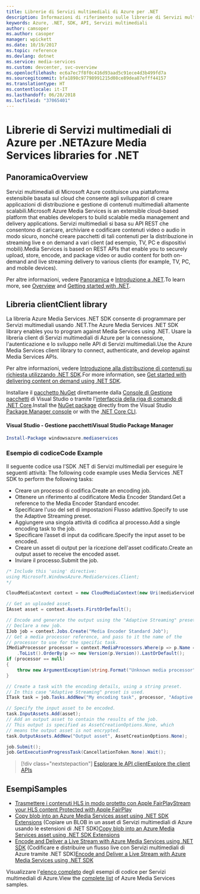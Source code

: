 ```yaml
---
title: Librerie di Servizi multimediali di Azure per .NET
description: Informazioni di riferimento sulle librerie di Servizi multimediali di Azure per .NET
keywords: Azure, .NET, SDK, API, Servizi multimediali
author: camsoper
ms.author: casoper
manager: wpickett
ms.date: 10/19/2017
ms.topic: reference
ms.devlang: dotnet
ms.service: media-services
ms.custom: devcenter, svc-overview
ms.openlocfilehash: ec6a7ec7f8f0c416d93aad5c91ece4d3b499fd7a
ms.sourcegitcommit: bfa1898c97798991215d08ce89dea87efff44157
ms.translationtype: HT
ms.contentlocale: it-IT
ms.lasthandoff: 06/28/2018
ms.locfileid: "37065401"
---
```

# <a name="azure-media-services-libraries-for-net"></a><span data-ttu-id="d2dc1-104">Librerie di Servizi multimediali di Azure per .NET</span><span class="sxs-lookup"><span data-stu-id="d2dc1-104">Azure Media Services libraries for .NET</span></span>

## <a name="overview"></a><span data-ttu-id="d2dc1-105">Panoramica</span><span class="sxs-lookup"><span data-stu-id="d2dc1-105">Overview</span></span>

<span data-ttu-id="d2dc1-106">Servizi multimediali di Microsoft Azure costituisce una piattaforma estensibile basata sul cloud che consente agli sviluppatori di creare applicazioni di distribuzione e gestione di contenuti multimediali altamente scalabili.</span><span class="sxs-lookup"><span data-stu-id="d2dc1-106">Microsoft Azure Media Services is an extensible cloud-based platform that enables developers to build scalable media management and delivery applications.</span></span> <span data-ttu-id="d2dc1-107">Servizi multimediali si basa su API REST che consentono di caricare, archiviare e codificare contenuti video o audio in modo sicuro, nonché creare pacchetti di tali contenuti per la distribuzione in streaming live e on demand a vari client (ad esempio, TV, PC e dispositivi mobili).</span><span class="sxs-lookup"><span data-stu-id="d2dc1-107">Media Services is based on REST APIs that enable you to securely upload, store, encode, and package video or audio content for both on-demand and live streaming delivery to various clients (for example, TV, PC, and mobile devices).</span></span> 

<span data-ttu-id="d2dc1-108">Per altre informazioni, vedere [Panoramica](/azure/media-services/media-services-overview) e [Introduzione a .NET](/azure/media-services/media-services-dotnet-how-to-use).</span><span class="sxs-lookup"><span data-stu-id="d2dc1-108">To learn more, see [Overview](/azure/media-services/media-services-overview) and [Getting started with .NET](/azure/media-services/media-services-dotnet-how-to-use).</span></span> 

## <a name="client-library"></a><span data-ttu-id="d2dc1-109">Libreria client</span><span class="sxs-lookup"><span data-stu-id="d2dc1-109">Client library</span></span>

<span data-ttu-id="d2dc1-110">La libreria Azure Media Services .NET SDK consente di programmare per Servizi multimediali usando .NET.</span><span class="sxs-lookup"><span data-stu-id="d2dc1-110">The Azure Media Services .NET SDK library enables you to program against Media Services using .NET.</span></span> <span data-ttu-id="d2dc1-111">Usare la libreria client di Servizi multimediali di Azure per la connessione, l'autenticazione e lo sviluppo nelle API di Servizi multimediali.</span><span class="sxs-lookup"><span data-stu-id="d2dc1-111">Use the Azure Media Services client library to connect, authenticate, and develop against Media Services APIs.</span></span>  

<span data-ttu-id="d2dc1-112">Per altre informazioni, vedere [Introduzione alla distribuzione di contenuti su richiesta utilizzando .NET SDK](/azure/media-services/media-services-dotnet-get-started).</span><span class="sxs-lookup"><span data-stu-id="d2dc1-112">For more information, see [Get started with delivering content on demand using .NET SDK](/azure/media-services/media-services-dotnet-get-started).</span></span>

<span data-ttu-id="d2dc1-113">Installare il [pacchetto NuGet](https://www.nuget.org/packages/windowsazure.mediaservices) direttamente dalla [Console di Gestione pacchetti][PackageManager] di Visual Studio o tramite l'[interfaccia della riga di comando di .NET Core][DotNetCLI].</span><span class="sxs-lookup"><span data-stu-id="d2dc1-113">Install the [NuGet package](https://www.nuget.org/packages/windowsazure.mediaservices) directly from the Visual Studio [Package Manager console][PackageManager] or with the [.NET Core CLI][DotNetCLI].</span></span>

#### <a name="visual-studio-package-manager"></a><span data-ttu-id="d2dc1-114">Visual Studio - Gestione pacchetti</span><span class="sxs-lookup"><span data-stu-id="d2dc1-114">Visual Studio Package Manager</span></span>

```powershell
Install-Package windowsazure.mediaservices
```

### <a name="code-example"></a><span data-ttu-id="d2dc1-115">Esempio di codice</span><span class="sxs-lookup"><span data-stu-id="d2dc1-115">Code Example</span></span>

<span data-ttu-id="d2dc1-116">Il seguente codice usa l'SDK .NET di Servizi multimediali per eseguire le seguenti attività: </span><span class="sxs-lookup"><span data-stu-id="d2dc1-116">The following code example uses Media Services .NET SDK to perform the following tasks:</span></span>

- <span data-ttu-id="d2dc1-117">Creare un processo di codifica.</span><span class="sxs-lookup"><span data-stu-id="d2dc1-117">Create an encoding job.</span></span>
- <span data-ttu-id="d2dc1-118">Ottenere un riferimento al codificatore Media Encoder Standard.</span><span class="sxs-lookup"><span data-stu-id="d2dc1-118">Get a reference to the Media Encoder Standard encoder.</span></span>
- <span data-ttu-id="d2dc1-119">Specificare l'uso del set di impostazioni Flusso adattivo.</span><span class="sxs-lookup"><span data-stu-id="d2dc1-119">Specify to use the Adaptive Streaming preset.</span></span>
- <span data-ttu-id="d2dc1-120">Aggiungere una singola attività di codifica al processo.</span><span class="sxs-lookup"><span data-stu-id="d2dc1-120">Add a single encoding task to the job.</span></span>
- <span data-ttu-id="d2dc1-121">Specificare l’asset di input da codificare.</span><span class="sxs-lookup"><span data-stu-id="d2dc1-121">Specify the input asset to be encoded.</span></span>
- <span data-ttu-id="d2dc1-122">Creare un asset di output per la ricezione dell'asset codificato.</span><span class="sxs-lookup"><span data-stu-id="d2dc1-122">Create an output asset to receive the encoded asset.</span></span>
- <span data-ttu-id="d2dc1-123">Inviare il processo.</span><span class="sxs-lookup"><span data-stu-id="d2dc1-123">Submit the job.</span></span>


```csharp
/* Include this 'using' directive:
using Microsoft.WindowsAzure.MediaServices.Client;
*/

CloudMediaContext context = new CloudMediaContext(new Uri(mediaServiceRESTAPIEndpoint), tokenProvider);

// Get an uploaded asset.
IAsset asset = context.Assets.FirstOrDefault();

// Encode and generate the output using the "Adaptive Streaming" preset.
// Declare a new job.
IJob job = context.Jobs.Create("Media Encoder Standard Job");
// Get a media processor reference, and pass to it the name of the 
// processor to use for the specific task.
IMediaProcessor processor = context.MediaProcessors.Where(p => p.Name == mediaProcessorName)
    .ToList().OrderBy(p => new Version(p.Version)).LastOrDefault();
if (processor == null) 
{
    throw new ArgumentException(string.Format("Unknown media processor", mediaProcessorName));
}

// Create a task with the encoding details, using a string preset.
// In this case "Adaptive Streaming" preset is used.
ITask task = job.Tasks.AddNew("My encoding task", processor, "Adaptive Streaming", TaskOptions.None);

// Specify the input asset to be encoded.
task.InputAssets.Add(asset);
// Add an output asset to contain the results of the job. 
// This output is specified as AssetCreationOptions.None, which 
// means the output asset is not encrypted. 
task.OutputAssets.AddNew("Output asset", AssetCreationOptions.None);

job.Submit();
job.GetExecutionProgressTask(CancellationToken.None).Wait();
```

> [!div class="nextstepaction"]
> [<span data-ttu-id="d2dc1-124">Esplorare le API client</span><span class="sxs-lookup"><span data-stu-id="d2dc1-124">Explore the client APIs</span></span>](/dotnet/api/overview/azure/mediaservices/client)

## <a name="samples"></a><span data-ttu-id="d2dc1-125">Esempi</span><span class="sxs-lookup"><span data-stu-id="d2dc1-125">Samples</span></span>

- [<span data-ttu-id="d2dc1-126">Trasmettere i contenuti HLS in modo protetto con Apple FairPlay</span><span class="sxs-lookup"><span data-stu-id="d2dc1-126">Stream your HLS content Protected with Apple FairPlay</span></span>](https://azure.microsoft.com/resources/samples/media-services-dotnet-dynamic-encryption-with-fairplay/)
- <span data-ttu-id="d2dc1-127">[Copy blob into an Azure Media Services asset using .NET SDK Extensions](https://azure.microsoft.com/resources/samples/media-services-dotnet-copy-blob-into-asset/) (Copiare un BLOB in un asset di Servizi multimediali di Azure usando le estensioni di .NET SDK)</span><span class="sxs-lookup"><span data-stu-id="d2dc1-127">[Copy blob into an Azure Media Services asset using .NET SDK Extensions](https://azure.microsoft.com/resources/samples/media-services-dotnet-copy-blob-into-asset/)</span></span>
- <span data-ttu-id="d2dc1-128">[Encode and Deliver a Live Stream with Azure Media Services using .NET SDK](https://azure.microsoft.com/resources/samples/media-services-dotnet-encode-live-stream-with-ams-clear/) (Codificare e distribuire un flusso live con Servizi multimediali di Azure tramite .NET SDK)</span><span class="sxs-lookup"><span data-stu-id="d2dc1-128">[Encode and Deliver a Live Stream with Azure Media Services using .NET SDK](https://azure.microsoft.com/resources/samples/media-services-dotnet-encode-live-stream-with-ams-clear/)</span></span>

<span data-ttu-id="d2dc1-129">Visualizzare l'[elenco completo](https://azure.microsoft.com/resources/samples/?platform=dotnet&service=media-services) degli esempi di codice per Servizi multimediali di Azure.</span><span class="sxs-lookup"><span data-stu-id="d2dc1-129">View the [complete list](https://azure.microsoft.com/resources/samples/?platform=dotnet&service=media-services) of Azure Media Services samples.</span></span>


[PackageManager]: https://docs.microsoft.com/nuget/tools/package-manager-console
[DotNetCLI]: https://docs.microsoft.com/dotnet/core/tools/dotnet-add-package
